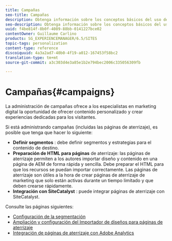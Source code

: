 ```yaml
---
title: Campañas
seo-title: Campañas
description: Obtenga información sobre los conceptos básicos del uso de campañas AEM.
seo-description: Obtenga información sobre los conceptos básicos del uso de campañas AEM.
uuid: f4be814f-8b0f-4089-88bb-0141227bce02
contentOwner: Guillaume Carlino
products: SG_EXPERIENCEMANAGER/6.5/SITES
topic-tags: personalization
content-type: reference
discoiquuid: 4a3a2ad7-40b0-4f19-a012-167453f58bc2
translation-type: tm+mt
source-git-commit: a3c303d4e3a85e1b2e794bec2006c335056309fb

---
```



# Campañas{#campaigns}

La administración de campañas ofrece a los especialistas en marketing digital la oportunidad de ofrecer contenido personalizado y crear experiencias dedicadas para los visitantes.

Si está administrando campañas (incluidas las páginas de aterrizaje), es posible que tenga que hacer lo siguiente:

* **Definir segmentos** : debe definir segmentos y estrategias para el contenido de destino.
* **Preparación de HTML para páginas** de aterrizaje: las páginas de aterrizaje permiten a los autores importar diseño y contenido en una página de AEM de forma rápida y sencilla. Debe preparar el HTML para que los recursos se puedan importar correctamente. Las páginas de aterrizaje son útiles a la hora de crear páginas de aterrizaje de marketing que solo están activas durante un tiempo limitado y que deben crearse rápidamente.
* **Integración con SiteCatalyst** : puede integrar páginas de aterrizaje con SiteCatalyst.

Consulte las páginas siguientes:

* [Configuración de la segmentación](/help/sites-administering/campaign-segmentation.md)
* [Ampliación y configuración del Importador de diseños para páginas de aterrizaje](/help/sites-administering/extending-the-design-importer-for-landingpages.md)
* [Integración de páginas de aterrizaje con Adobe Analytics](/help/sites-administering/integrating-landing-pages-with-adobe-analytics.md)

